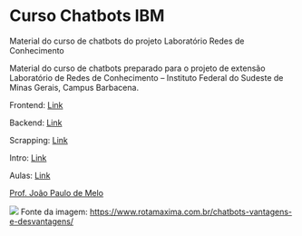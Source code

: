 # Curso Chatbots IBM
Material do curso de chatbots do projeto Laboratório Redes de Conhecimento


Material do curso de chatbots preparado para o projeto de extensão Laboratório de Redes de Conhecimento – Instituto Federal do Sudeste de Minas Gerais, Campus Barbacena.

Frontend: <a href="https://github.com/jpdik/loja_de_roupas_frontend">Link</a>

Backend: <a href="https://github.com/jpdik/loja_de_roupas_backend">Link</a>

Scrapping: <a href="https://github.com/jpdik/curso-chatbots-ibm/tree/web-scraping">Link</a>

Intro: <a href="https://github.com/jpdik/curso-chatbots-ibm/tree/intro">Link</a>

Aulas: <a href="https://github.com/jpdik/curso-chatbots-ibm/tree/aulas">Link</a>

<a href="http://lattes.cnpq.br/5342594674297883">Prof. João Paulo de Melo</a>

<img src="https://www.rotamaxima.com.br/wp-content/uploads/2019/02/o-que-e-chatbot.png">
Fonte da imagem: <a href="https://www.rotamaxima.com.br/chatbots-vantagens-e-desvantagens/">https://www.rotamaxima.com.br/chatbots-vantagens-e-desvantagens/</a>